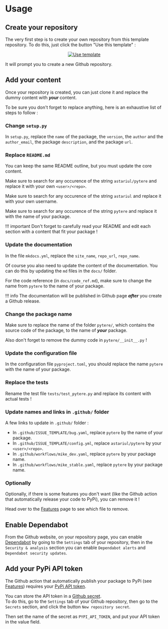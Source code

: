 # Usage

## Create your repository

The very first step is to create your own repository from this template repository. To do this, just click the button "Use this template" :

<p align="center">
  <a href="https://github.com/astariul/pytere/generate"><img src="https://img.shields.io/badge/%20-Use%20this%20template-green?style=for-the-badge&color=347d39" alt="Use template" /></a>
</p>

It will prompt you to create a new Github repository.

## Add your content

Once your repository is created, you can just clone it and replace the dummy content with ***your*** content.

To be sure you don't forget to replace anything, here is an exhaustive list of steps to follow :

### Change `setup.py`

In `setup.py`, replace the `name` of the package, the `version`, the `author` and the `author_email`, the package `description`, and the package `url`.

### Replace `README.md`

You can keep the same README outline, but you must update the core content.

Make sure to search for any occurence of the string `astariul/pytere` and replace it with your own `<user>/<repo>`.

Make sure to search for any occurence of the string `astariul` and replace it with your own username.

Make sure to search for any occurence of the string `pytere` and replace it with the name of your package.

!!! important
    Don't forget to carefully read your README and edit each section with a content that fit your package !

### Update the documentation

In the file `mkdocs.yml`, replace the `site_name`, `repo_url`, `repo_name`.

Of course you also need to update the content of the documentation. You can do this by updating the `md` files in the `docs/` folder.

For the code reference (in `docs/code_ref.md`), make sure to change the name from `pytere` to the name of your package.

!!! info
    The documentation will be published in Github page ***after*** you create a Github release.

### Change the package name

Make sure to replace the name of the folder `pytere/`, which contains the source code of the package, to the name of ***your*** package.

Also don't forget to remove the dummy code in `pytere/__init__.py` !

### Update the configuration file

In the configuration file `pyproject.toml`, you should replace the name `pytere` with the name of your package.

### Replace the tests

Rename the test file `tests/test_pytere.py` and replace its content with actual tests !

### Update names and links in `.github/` folder

A few links to update in `.github/` folder :

* In `.github/ISSUE_TEMPLATE/bug.yaml`, replace `pytere` by the name of your package.
* In `.github/ISSUE_TEMPLATE/config.yml`, replace `astariul/pytere` by your `<user>/<repo>`.
* In `.github/workflows/mike_dev.yaml`, replace `pytere` by your package name.
* In `.github/workflows/mike_stable.yaml`, replace `pytere` by your package name.

### Optionally

Optionally, if there is some features you don't want (like the Github action that automatically release your code to PyPi), you can remove it !

Head over to the [Features](features.md) page to see which file to remove.

## Enable Dependabot

From the Github website, on your repository page, you can enable [Dependabot](https://docs.github.com/en/code-security/supply-chain-security/managing-vulnerabilities-in-your-projects-dependencies/configuring-dependabot-security-updates#enabling-or-disabling-dependabot-security-updates-for-an-individual-repository) by going to the `Settings` tab of your repository, then in the `Security & analysis` section you can enable `Dependabot alerts` and `Dependabot security updates`.


## Add your PyPi API token

The Github action that automatically publish your package to PyPi (see [Features](features.md#continuous-deployment)) requires your [PyPi API token](https://pypi.org/help/#apitoken).

You can store the API token in a [Github secret](https://docs.github.com/en/actions/security-guides/encrypted-secrets).  
To do this, go to the `Settings` tab of your Github repository, then go to the `Secrets` section, and click the button `New repository secret`.

Then set the name of the secret as `PYPI_API_TOKEN`, and put your API token in the value field.
